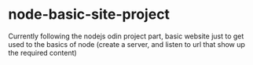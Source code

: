# node-basic-site-project

Currently following the nodejs odin project part, basic website just to get used to the basics of node (create a server, and listen to url that show up the required content)
